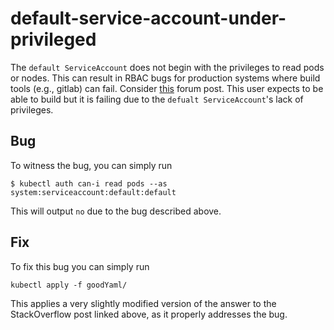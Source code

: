 # default-service-account-under-privileged
The `default ServiceAccount` does not begin with the privileges to read
pods or nodes. This can result in RBAC bugs for production systems
where build tools (e.g., gitlab) can fail. Consider [this](https://stackoverflow.com/questions/53908848/kubernetes-pods-nodes-is-forbidden/53909115#53909115) forum post.
This user  expects to be able to build but it is failing due to the `defualt ServiceAccount`'s lack of privileges.
## Bug
To witness the bug, you can simply run

```
$ kubectl auth can-i read pods --as system:serviceaccount:default:default
```
This will output `no` due to the bug described above.

## Fix
To fix this bug you can simply run

```
kubectl apply -f goodYaml/
```

This applies a very slightly modified version of the answer to the StackOverflow post linked above,
as it properly addresses the bug.

